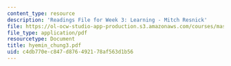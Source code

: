 ```yaml
---
content_type: resource
description: 'Readings File for Week 3: Learning - Mitch Resnick'
file: https://ol-ocw-studio-app-production.s3.amazonaws.com/courses/mas-961-seminar-on-deep-engagement-fall-2004/c4db770ec847d876492178af563d1b56_hyemin_chung3.pdf
file_type: application/pdf
resourcetype: Document
title: hyemin_chung3.pdf
uid: c4db770e-c847-d876-4921-78af563d1b56
---
```

